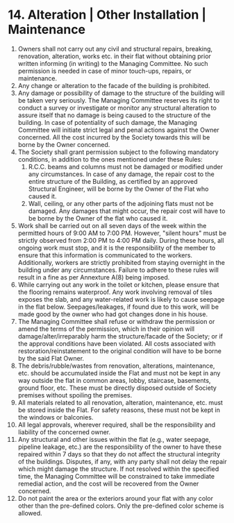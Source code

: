 # 14. Alteration | Other Installation | Maintenance

<ol class="main-list">
<li class="custom-number" data-num="14.1">Owners shall not carry out any civil and structural repairs, breaking, renovation, alteration, works etc. in their flat without obtaining prior written informing (in writing) to the Managing Committee. No such permission is needed in case of minor touch-ups, repairs, or maintenance.</li>

<li class="custom-number" data-num="14.2"> Any change or alteration to the facade of the building is prohibited.</li>

<li class="custom-number" data-num="14.3">Any damage or possibility of damage to the structure of the building will be taken very seriously. The Managing Committee reserves its right to conduct a survey or investigate or monitor any structural alteration to assure itself that no damage is being caused to the structure of the building. In case of potentiality of such damage, the Managing Committee will initiate strict legal and penal actions against the Owner concerned. All the cost incurred by the Society towards this will be borne by the Owner concerned.</li>

<li class="custom-number" data-num="14.4">The Society shall grant permission subject to the following mandatory conditions, in addition to the ones mentioned under these Rules:
        <ol class="sub-list">
            <li class="custom-number" data-num="14.4.1">R.C.C. beams and columns must not be damaged or modified under any circumstances. In case of any damage, the repair cost to the entire structure of the Building, as certified by an approved Structural Engineer, will be borne by the Owner of the Flat who caused it.</li>
            <li class="custom-number" data-num="14.4.2">Wall, ceiling, or any other parts of the adjoining flats must not be damaged. Any damages that might occur, the repair cost will have to be borne by the Owner of the flat who caused it.</li>
        </ol>
</li>

<li class="custom-number" data-num="14.5">Work shall be carried out on all seven days of the week within the permitted hours of 9:00 AM to 7:00 PM. However, "silent hours" must be strictly observed from 2:00 PM to 4:00 PM daily. During these hours, all ongoing work must stop, and it is the responsibility of the member to ensure that this information is communicated to the workers. Additionally, workers are strictly prohibited from staying overnight in the building under any circumstances. Failure to adhere to these rules will result in a fine as per Annexture A(8) being imposed.</li>

<li class="custom-number" data-num="14.6">While carrying out any work in the toilet or kitchen, please ensure that the flooring remains waterproof. Any work involving removal of tiles exposes the slab, and any water-related work is likely to cause seepage in the flat below. Seepages/leakages, if found due to this work, will be made good by the owner who had got changes done in his house.</li>

<li class="custom-number" data-num="14.7">The Managing Committee shall refuse or withdraw the permission or amend the terms of the permission, which in their opinion will damage/alter/irreparably harm the structure/facade of the Society; or if the approval conditions have been violated. All costs associated with restoration/reinstatement to the original condition will have to be borne by the said Flat Owner.</li>

<li class="custom-number" data-num="14.8">The debris/rubble/wastes from renovation, alterations, maintenance, etc. should be accumulated inside the Flat and must not be kept in any way outside the flat in common areas, lobby, staircase, basements, ground floor, etc. These must be directly disposed outside of Society premises without spoiling the premises.</li>

<li class="custom-number" data-num="14.9">All materials related to all renovation, alteration, maintenance, etc. must be stored inside the Flat. For safety reasons, these must not be kept in the windows or balconies.</li>

<li class="custom-number" data-num="14.10">All legal approvals, wherever required, shall be the responsibility and liability of the concerned owner.</li>

<li class="custom-number" data-num="14.11">Any structural and other issues within the flat (e.g., water seepage, pipeline leakage, etc.) are the responsibility of the owner to have these repaired within 7 days so that they do not affect the structural integrity of the buildings. Disputes, if any, with any party shall not delay the repair which might damage the structure. If not resolved within the specified time, the Managing Committee will be constrained to take immediate remedial action, and the cost will be recovered from the Owner concerned.</li>

<li class="custom-number" data-num="14.12">Do not paint the area or the exteriors around your flat with any color other than the pre-defined colors. Only the pre-defined color scheme is allowed.</li>
</ol>





